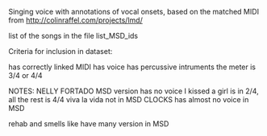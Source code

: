 
Singing voice with annotations of vocal onsets,  based on the matched MIDI from http://colinraffel.com/projects/lmd/  

list of the songs in the file list_MSD_ids

Criteria for inclusion in dataset: 

has correctly linked MIDI
has voice
has percussive intruments
the meter is 3/4 or 4/4


NOTES: 
NELLY FORTADO MSD version has no voice
I kissed a girl is in 2/4, all the rest is 4/4
viva la vida not in MSD
CLOCKS has almost no voice in MSD

rehab and smells like have many version in MSD

